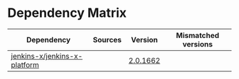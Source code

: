 # Dependency Matrix

Dependency | Sources | Version | Mismatched versions
---------- | ------- | ------- | -------------------
[jenkins-x/jenkins-x-platform](https://github.com/jenkins-x/jenkins-x-platform) |  | [2.0.1662](https://github.com/jenkins-x/jenkins-x-platform/releases/tag/v2.0.1662) | 

